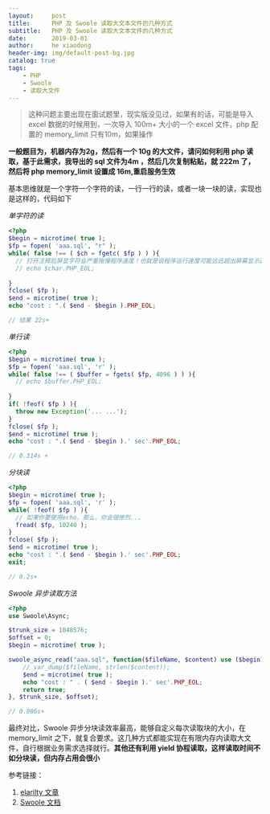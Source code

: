 ```yaml
---
layout:     post
title:      PHP 及 Swoole 读取大文本文件的几种方式
subtitle:   PHP 及 Swoole 读取大文本文件的几种方式
date:       2019-03-01
author:     he xiaodong
header-img: img/default-post-bg.jpg
catalog: true
tags:
    - PHP
    - Swoole
    - 读取大文件
---
```


> 这种问题主要出现在面试题里，现实版没见过，如果有的话，可能是导入 excel 数据的时候用到，一次导入 100m+ 大小的一个 excel 文件，php 配置的 memory_limit 只有10m，如果操作

**一般题目为，机器内存为2g，然后有一个 10g 的大文件，请问如何利用 php 读取，基于此需求，我导出的 sql 文件为4m ，然后几次复制粘贴，就 222m 了，然后将 php memory_limit 设置成 16m,重启服务生效**

基本思维就是一个字符一个字符的读，一行一行的读，或者一块一块的读，实现也是这样的，代码如下

*单字符的读*

```php
<?php
$begin = microtime( true );
$fp = fopen( 'aaa.sql', "r" );
while( false !== ( $ch = fgetc( $fp ) ) ){
  // 打开注释后屏显字符会严重拖慢程序速度！也就是说程序运行速度可能远远超出屏幕显示速度
  // echo $char.PHP_EOL;
  
}
fclose( $fp );
$end = microtime( true );
echo "cost : ".( $end - $begin ).PHP_EOL;

// 结果 22s+
```

*单行读*

```php
<?php
$begin = microtime( true );
$fp = fopen( 'aaa.sql', 'r' );
while( false !== ( $buffer = fgets( $fp, 4096 ) ) ){
  // echo $buffer.PHP_EOL;
  
}
if( !feof( $fp ) ){
  throw new Exception('... ...');
}
fclose( $fp );
$end = microtime( true );
echo "cost : ".( $end - $begin ).' sec'.PHP_EOL;

// 0.314s + 
```

*分块读*

```php
<?php
$begin = microtime( true );
$fp = fopen( 'aaa.sql', 'r' );
while( !feof( $fp ) ){
  // 如果你要使用echo，那么，你会很惨烈...
  fread( $fp, 10240 );
}
fclose( $fp );
$end = microtime( true );
echo "cost : ".( $end - $begin ).' sec'.PHP_EOL;
exit;

// 0.2s+
```

*Swoole 异步读取方法*

```php
<?php
use Swoole\Async;

$trunk_size = 1048576;
$offset = 0;
$begin = microtime( true );

swoole_async_read("aaa.sql", function($fileName, $content) use ($begin) {
    // var_dump($fileName, strlen($content));
    $end = microtime( true );
    echo "cost : " . ( $end - $begin ).' sec'.PHP_EOL;
    return true;
}, $trunk_size, $offset);

// 0.086s+
```

最终对比，Swoole 异步分块读效率最高，能够自定义每次读取块的大小，在 memory_limit 之下，就复合要求。这几种方式都能实现在有限内存内读取大文件，自行根据业务需求选择就行。**其他还有利用 yield 协程读取，这样读取时间不如分块读，但内存占用会很小**

参考链接：
1. [elarilty 文章](https://segmentfault.com/a/1190000017205171 "elarilty 文章")
2. [Swoole 文档](https://wiki.swoole.com/wiki/page/188.html "Swoole 文档")
